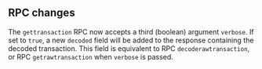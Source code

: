 RPC changes
-----------
The `gettransaction` RPC now accepts a third (boolean) argument `verbose`. If
set to `true`, a new `decoded` field will be added to the response containing
the decoded transaction. This field is equivalent to RPC `decoderawtransaction`,
or RPC `getrawtransaction` when `verbose` is passed.
